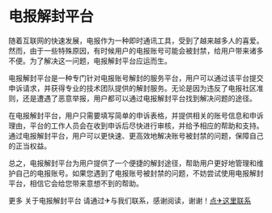 # 电报解封平台

随着互联网的快速发展，电报作为一种即时通讯工具，受到了越来越多人的喜爱。然而，由于一些特殊原因，有时候用户的电报账号可能会被封禁，给用户带来诸多不便。为了解决这一问题，电报解封平台应运而生。

电报解封平台是一种专门针对电报账号解封的服务平台，用户可以通过该平台提交申诉请求，并获得专业的技术团队提供的解封服务。无论是因为违反了电报社区准则，还是遭遇了恶意举报，用户都可以通过电报解封平台找到解决问题的途径。

在电报解封平台，用户只需要填写简单的申诉表格，并提供相关的账号信息和申诉理由，平台的工作人员会在收到申诉后尽快进行审核，并给予相应的帮助和支持。通过电报解封平台，用户可以更快速、更高效地解决账号被封禁的问题，保障自己的正当权益。

总之，电报解封平台为用户提供了一个便捷的解封途径，帮助用户更好地管理和维护自己的电报账号。如果您遇到了电报账号被封禁的问题，不妨尝试使用电报解封平台，相信它会给您带来意想不到的帮助。

更多 关于电报解封平台 请通过✈与我们联系，感谢阅读，谢谢！[点✈这里联系](https://www.k02.cc)